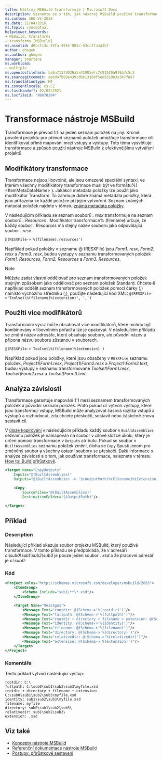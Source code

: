 ```yaml
---
title: Nástroj MSBuild transformuje | Microsoft Docs
description: Seznamte se s tím, jak nástroj MSBuild používá transformaci jednoho seznamu položek na jiný, aby bylo možné vytvářet projekty efektivněji.
ms.custom: SEO-VS-2020
ms.date: 11/04/2016
ms.topic: conceptual
helpviewer_keywords:
- MSBuild, transforms
- transforms [MSBuild]
ms.assetid: d0bcfc3c-14fa-455e-805c-63ccffa4a3bf
author: ghogen
ms.author: ghogen
manager: jmartens
ms.workload:
- multiple
ms.openlocfilehash: ba6a71373026a5a41905efc7c91520a9f6b7c5c3
ms.sourcegitcommit: ae6d47b09a439cd0e13180f5e89510e3e347fd47
ms.translationtype: MT
ms.contentlocale: cs-CZ
ms.lasthandoff: 02/08/2021
ms.locfileid: "99878204"
---
```

# <a name="msbuild-transforms"></a>Transformace nástroje MSBuild

Transformace je převod 1:1 na jeden seznam položek na jiný. Kromě povolení projektu pro převod seznamů položek umožňuje transformace cíli identifikovat přímé mapování mezi vstupy a výstupy. Toto téma vysvětluje transformace a způsob použití nástroje MSBuild k efektivnějšímu vytváření projektů.

## <a name="transform-modifiers"></a>Modifikátory transformace

Transformace nejsou libovolné, ale jsou omezené speciální syntaxí, ve kterém všechny modifikátory transformace musí být ve formátu%( \<ItemMetaDataName> ). Jakákoli metadata položky lze použít jako modifikátor Transform. To zahrnuje dobře známá metadata položky, která jsou přiřazena ke každé položce při jejím vytvoření. Seznam známých metadat položek najdete v tématu [známá metadata položky](../msbuild/msbuild-well-known-item-metadata.md).

V následujícím příkladu se seznam souborů *. resx* transformuje na seznam souborů *. Resources* . Modifikátor transformace% (filename) určuje, že každý soubor *. Resources* má stejný název souboru jako odpovídající soubor *. resx* .

```xml
@(RESXFile->'%(filename).resources')
```

Například pokud položky v seznamu @ (RESXFile) jsou *Form1. resx*, *Form2. resx* a *Form3. resx*, budou výstupy v seznamu transformovaných položek *Form1. Resources*, *Form2. Resources* a *Form3. Resources*.

> [!NOTE]
> Můžete zadat vlastní oddělovač pro seznam transformovaných položek stejným způsobem jako oddělovač pro seznam položek Standard. Chcete-li například oddělit seznam transformovaných položek pomocí čárky (,) namísto výchozího středníku (;), použijte následující kód XML: `@(RESXFile->'Toolset\%(filename)%(extension)', ',')`

## <a name="use-multiple-modifiers"></a>Použití více modifikátorů

 Transformační výraz může obsahovat více modifikátorů, které mohou být kombinovány v libovolném pořadí a lze je opakovat. V následujícím příkladu se změní název adresáře, který obsahuje soubory, ale původní název a přípona názvu souboru zůstanou v souborech.

```xml
@(RESXFile->'Toolset\%(filename)%(extension)')
```

 Například pokud jsou položky, které jsou obsaženy v `RESXFile` seznamu položek, *Project1\Form1.resx*, *Project1\Form2.resx* a *Project1\Form3.text*, budou výstupy v seznamu transformované *Toolset\Form1.resx*, *Toolset\Form2.resx* a *Toolset\Form3.text*.

## <a name="dependency-analysis"></a>Analýza závislostí

 Transformace garantuje mapování 1:1 mezi seznamem transformovaných položek a původní seznam položek. Proto pokud cíl vytvoří výstupy, které jsou transformují vstupy, MSBuild může analyzovat časová razítka vstupů a výstupů a rozhodnout, zda chcete přeskočit, sestavit nebo částečně znovu sestavit cíl.

 V [úloze kopírování](../msbuild/copy-task.md) v následujícím příkladu každý soubor v `BuiltAssemblies` seznamu položek je namapován na soubor v cílové složce úkolu, který je určen pomocí transformace v `Outputs` atributu. Pokud se soubor v `BuiltAssemblies` seznamu položek změní, úloha se `Copy` Spustí jenom pro změněný soubor a všechny ostatní soubory se přeskočí. Další informace o analýze závislostí a o tom, jak používat transformace, naleznete v tématu [How to: Build přírůstkově](../msbuild/how-to-build-incrementally.md).

```xml
<Target Name="CopyOutputs"
    Inputs="@(BuiltAssemblies)"
    Outputs="@(BuiltAssemblies -> '$(OutputPath)%(Filename)%(Extension)')">

    <Copy
        SourceFiles="@(BuiltAssemblies)"
        DestinationFolder="$(OutputPath)"/>

</Target>
```

## <a name="example"></a>Příklad

### <a name="description"></a>Description

 Následující příklad ukazuje soubor projektu MSBuild, který používá transformace. V tomto příkladu se předpokládá, že v adresáři *c:\sub0\sub1\sub2\sub3* je pouze jeden soubor *. xsd* a že pracovní adresář je *c:\sub0*.

### <a name="code"></a>Kód

```xml
<Project xmlns="http://schemas.microsoft.com/developer/msbuild/2003">
    <ItemGroup>
        <Schema Include="sub1\**\*.xsd"/>
    </ItemGroup>

    <Target Name="Messages">
        <Message Text="rootdir: @(Schema->'%(rootdir)')"/>
        <Message Text="fullpath: @(Schema->'%(fullpath)')"/>
        <Message Text="rootdir + directory + filename + extension: @(Schema->'%(rootdir)%(directory)%(filename)%(extension)')"/>
        <Message Text="identity: @(Schema->'%(identity)')"/>
        <Message Text="filename: @(Schema->'%(filename)')"/>
        <Message Text="directory: @(Schema->'%(directory)')"/>
        <Message Text="relativedir: @(Schema->'%(relativedir)')"/>
        <Message Text="extension: @(Schema->'%(extension)')"/>
    </Target>
</Project>
```

### <a name="comments"></a>Komentáře

 Tento příklad vytvoří následující výstup:

```
rootdir: C:\
fullpath: C:\sub0\sub1\sub2\sub3\myfile.xsd
rootdir + directory + filename + extension: C:\sub0\sub1\sub2\sub3\myfile.xsd
identity: sub1\sub2\sub3\myfile.xsd
filename: myfile
directory: sub0\sub1\sub2\sub3\
relativedir: sub1\sub2\sub3\
extension: .xsd
```

## <a name="see-also"></a>Viz také

- [Koncepty nástroje MSBuild](../msbuild/msbuild-concepts.md)
- [Referenční dokumentace nástroje MSBuild](../msbuild/msbuild-reference.md)
- [Postupy: přírůstkové sestavení](../msbuild/how-to-build-incrementally.md)
